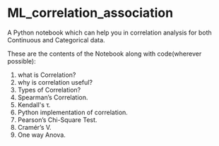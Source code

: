 # ML_correlation_association
A Python notebook which can help you in correlation analysis for both Continuous and Categorical data.

These are the contents of the Notebook along with code(wherever possible):

1. what is Correlation?
2. why is correlation useful?
3. Types of Correlation?
4. Spearman’s Correlation.
5. Kendall's τ.
6. Python implementation of correlation.
7. Pearson’s Chi-Square Test.
8. Cramér’s V.
9. One way Anova.

